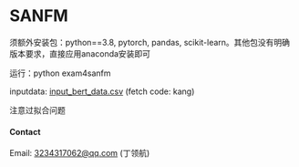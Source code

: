 # SANFM

须额外安装包：python==3.8, pytorch, pandas, scikit-learn。其他包没有明确版本要求，直接应用anaconda安装即可

运行：python exam4sanfm

inputdata: [input_bert_data.csv](https://pan.baidu.com/s/1EEwxaytcYrQBQ4MseMTOQg) (fetch code: kang)

注意过拟合问题


#### Contact
Email: 3234317062@qq.com (丁领航)
